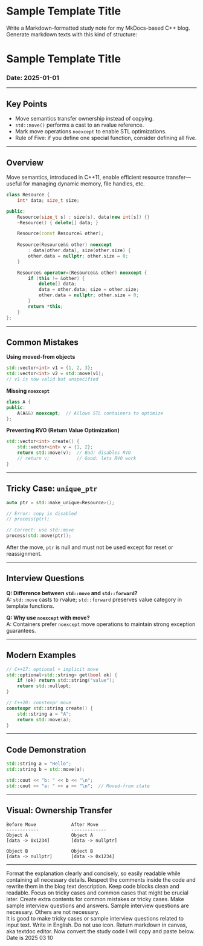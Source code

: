 # Sample Template Title 

Write a Markdown-formatted study note for my MkDocs-based C++ blog.
Generate markdown texts with this kind of structure:

# Sample Template Title

### Date: 2025-01-01

---

## Key Points

- Move semantics transfer ownership instead of copying.
- `std::move()` performs a cast to an rvalue reference.
- Mark move operations `noexcept` to enable STL optimizations.
- Rule of Five: if you define one special function, consider defining all five.

---

## Overview

Move semantics, introduced in C++11, enable efficient resource transfer—useful for managing dynamic memory, file handles, etc.

```cpp
class Resource {
    int* data; size_t size;

public:
    Resource(size_t s) : size(s), data(new int[s]) {}
    ~Resource() { delete[] data; }

    Resource(const Resource& other);
    
    Resource(Resource&& other) noexcept
        : data(other.data), size(other.size) {
        other.data = nullptr; other.size = 0;
    }

    Resource& operator=(Resource&& other) noexcept {
        if (this != &other) {
            delete[] data;
            data = other.data; size = other.size;
            other.data = nullptr; other.size = 0;
        }
        return *this;
    }
};
```

---

## Common Mistakes

**Using moved-from objects**
```cpp
std::vector<int> v1 = {1, 2, 3};
std::vector<int> v2 = std::move(v1);
// v1 is now valid but unspecified
```

**Missing `noexcept`**
```cpp
class A {
public:
    A(A&&) noexcept;  // Allows STL containers to optimize
};
```

**Preventing RVO (Return Value Optimization)**
```cpp
std::vector<int> create() {
    std::vector<int> v = {1, 2};
    return std::move(v);  // Bad: disables RVO
    // return v;          // Good: lets RVO work
}
```

---

## Tricky Case: `unique_ptr`

```cpp
auto ptr = std::make_unique<Resource>();

// Error: copy is disabled
// process(ptr);

// Correct: use std::move
process(std::move(ptr));
```

After the move, `ptr` is null and must not be used except for reset or reassignment.

---

## Interview Questions

**Q: Difference between `std::move` and `std::forward`?**  
A: `std::move` casts to rvalue; `std::forward` preserves value category in template functions.

**Q: Why use `noexcept` with move?**  
A: Containers prefer `noexcept` move operations to maintain strong exception guarantees.

---

## Modern Examples

```cpp
// C++17: optional + implicit move
std::optional<std::string> get(bool ok) {
    if (ok) return std::string("value");
    return std::nullopt;
}

// C++20: constexpr move
constexpr std::string create() {
    std::string a = "A";
    return std::move(a);
}
```

---

## Code Demonstration

```cpp
std::string a = "Hello";
std::string b = std::move(a);

std::cout << "b: " << b << "\n";
std::cout << "a: " << a << "\n";  // Moved-from state
```

---

## Visual: Ownership Transfer

```
Before Move             After Move
------------            -------------
Object A                Object A
[data -> 0x1234]        [data -> nullptr]

Object B                Object B
[data -> nullptr]       [data -> 0x1234]
```

---

Format the explanation clearly and concisely, 
so easily readable while containing all necessary details. 
Respect the comments inside the code and rewrite them in the blog text description. 
Keep code blocks clean and readable. 
Focus on tricky cases and common cases that might be crucial later. 
Create extra contents for common mistakes or tricky cases. 
Make sample interview questions and answers. 
Sample interview questions are necessary. Others are not necessary.  
It is good to make tricky cases or sample interview questions related to input text. 
Write in English. Do not use icon.
Return markdown in canvas, aka textdoc editor.
Now convert the study code I will copy and paste below. 
Date is 2025 03 10
